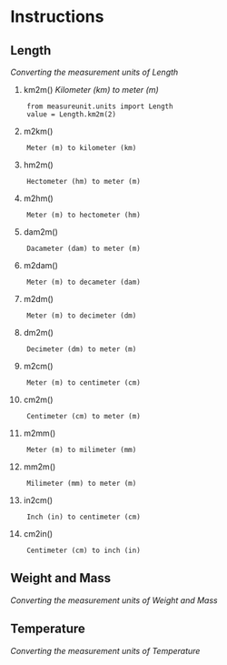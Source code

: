 # Instructions

## Length

*Converting the measurement units of Length*

1. km2m()
_Kilometer (km) to meter (m)_
```
    from measureunit.units import Length
    value = Length.km2m(2)
```
2. m2km()
```
    Meter (m) to kilometer (km)
```
3. hm2m()
```
    Hectometer (hm) to meter (m)
```
4. m2hm()
```
    Meter (m) to hectometer (hm)
```
5. dam2m()
```
    Dacameter (dam) to meter (m)
```
6. m2dam()
```
    Meter (m) to decameter (dam)
```
7. m2dm()
```
    Meter (m) to decimeter (dm)
```
8. dm2m()
```
    Decimeter (dm) to meter (m)
```
9. m2cm()
```
    Meter (m) to centimeter (cm)
```
10. cm2m()
```
    Centimeter (cm) to meter (m)
```
11. m2mm()
```
    Meter (m) to milimeter (mm)
```
12. mm2m()
```
    Milimeter (mm) to meter (m)
```
13. in2cm()
```
    Inch (in) to centimeter (cm)
```
14. cm2in()
```
    Centimeter (cm) to inch (in)
```

## Weight and Mass

*Converting the measurement units of Weight and Mass*

## Temperature

*Converting the measurement units of Temperature*
